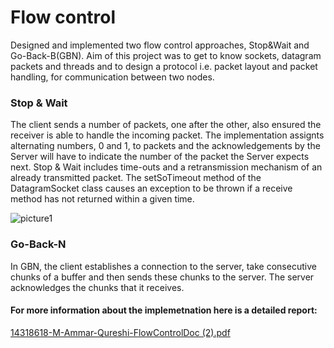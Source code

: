 # Flow control

 Designed and implemented two flow control approaches, Stop&Wait and Go-Back-B(GBN). Aim of this project was to get to know sockets, datagram packets and threads and to design a protocol i.e. packet layout and packet handling, for communication between two nodes.


### Stop & Wait 

The client sends a number of packets, one after the other, also ensured the receiver is able to handle the incoming packet. The implementation assignts alternating numbers, 0 and 1, to packets and the acknowledgements by the Server will have to indicate the number of the packet the Server expects next. Stop & Wait includes time-outs and a retransmission mechanism of an already transmitted packet. The setSoTimeout method of the DatagramSocket class causes an exception to be thrown if a receive method has not returned within a given time.


![picture1](https://user-images.githubusercontent.com/17296281/28249322-7d377a64-6a4b-11e7-9f7b-ffca09513c95.png)



### Go-Back-N

In GBN, the client establishes a connection to the server, take consecutive chunks of a buffer and then sends these chunks to the server. The server acknowledges the chunks that it receives.



#### For more information about the implemetnation here is a detailed report:
[14318618-M-Ammar-Qureshi-FlowControlDoc (2).pdf](https://github.com/ammarqureshi/flow-control/files/1151148/14318618-M-Ammar-Qureshi-FlowControlDoc.2.pdf)







